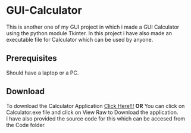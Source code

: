 # GUI-Calculator
This is another one of my GUI project in which i made a GUI Calculator using the python module Tkinter.
In this project i have also made an executable file for Calculator which can be used by anyone. 
<br>
## Prerequisites 
Should have a laptop or a PC.
<br>
## Download
To download the Calculator Application [Click Here!!!](https://github.com/vvHacker007/Calculator/raw/master/Calculator.exe) **OR** You can click on Calculator.exe file and click on View Raw to Download the application.
<br>
I have also provided the source code for this which can be accesed from the Code folder.
